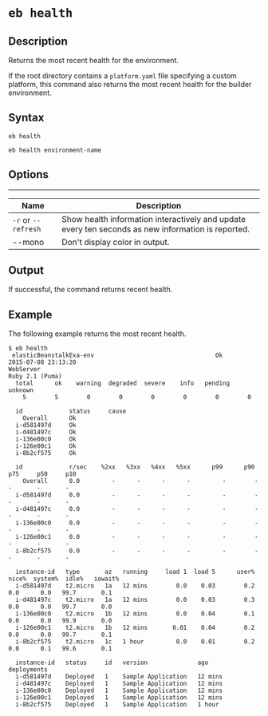 # `eb health`<a name="eb3-health"></a>

## Description<a name="eb3-healthdescription"></a>

Returns the most recent health for the environment\.

If the root directory contains a `platform.yaml` file specifying a custom platform, this command also returns the most recent health for the builder environment\.

## Syntax<a name="eb3-healthsyntax"></a>

 `eb health` 

 `eb health environment-name` 

## Options<a name="eb3-healthoptions"></a>


****  

|  Name  |  Description  | 
| --- | --- | 
|  `-r` or `--refresh`  |  Show health information interactively and update every ten seconds as new information is reported\.  | 
| \-\-mono | Don't display color in output\. | 

## Output<a name="eb3-healthoutput"></a>

If successful, the command returns recent health\.

## Example<a name="eb3-healthexample"></a>

The following example returns the most recent health\.

```
$ eb health
 elasticBeanstalkExa-env                                  Ok                       2015-07-08 23:13:20
WebServer                                                                              Ruby 2.1 (Puma)
  total      ok    warning  degraded  severe    info   pending  unknown
    5        5        0        0        0        0        0        0

  id             status     cause
    Overall      Ok
  i-d581497d     Ok
  i-d481497c     Ok
  i-136e00c0     Ok
  i-126e00c1     Ok
  i-8b2cf575     Ok

  id             r/sec    %2xx   %3xx   %4xx   %5xx      p99      p90      p75     p50     p10
    Overall      0.0         -      -      -      -         -        -       -       -       -
  i-d581497d     0.0         -      -      -      -         -        -       -       -       -
  i-d481497c     0.0         -      -      -      -         -        -       -       -       -
  i-136e00c0     0.0         -      -      -      -         -        -       -       -       -
  i-126e00c1     0.0         -      -      -      -         -        -       -       -       -
  i-8b2cf575     0.0         -      -      -      -         -        -       -       -       -

  instance-id   type       az   running     load 1  load 5      user%  nice%  system%  idle%   iowait%
  i-d581497d    t2.micro   1a   12 mins        0.0    0.03        0.2    0.0      0.0   99.7       0.1
  i-d481497c    t2.micro   1a   12 mins        0.0    0.03        0.3    0.0      0.0   99.7       0.0
  i-136e00c0    t2.micro   1b   12 mins        0.0    0.04        0.1    0.0      0.0   99.9       0.0
  i-126e00c1    t2.micro   1b   12 mins       0.01    0.04        0.2    0.0      0.0   99.7       0.1
  i-8b2cf575    t2.micro   1c   1 hour         0.0    0.01        0.2    0.0      0.1   99.6       0.1

  instance-id   status     id   version              ago                                  deployments
  i-d581497d    Deployed   1    Sample Application   12 mins
  i-d481497c    Deployed   1    Sample Application   12 mins
  i-136e00c0    Deployed   1    Sample Application   12 mins
  i-126e00c1    Deployed   1    Sample Application   12 mins
  i-8b2cf575    Deployed   1    Sample Application   1 hour
```